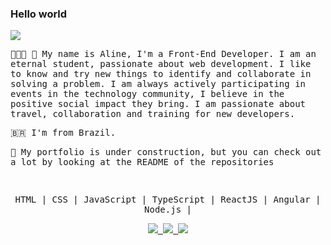 ### Hello world 

<samp>

<img src="https://tenor.com/view/baby-yoda-hi-hello-greet-wave-gif-15912640" >

<br />

👩🏻‍💻 🚀 My name is Aline, I'm a Front-End Developer. I am an eternal student, passionate about web development. I like to know and try new things to identify and collaborate in solving a problem. I am always actively participating in events in the technology community, I believe in the positive social impact they bring. I am passionate about travel, collaboration and training for new developers. 

🇧🇷  I'm from Brazil. 

🦄 My portfolio is under construction, but you can check out a lot by looking at the README of the repositories

<br />

<p align="center">HTML | CSS | JavaScript | TypeScript | ReactJS | Angular | Node.js | </p>


<p align="center">
  <a
    href="mailto:alinecbsr@gmail.com" 
    alt="Gmail"
    target="blank"
  >
    <img src="https://img.shields.io/badge/-Gmail-red?style=flat&logo=Gmaill&logoColor=white" />
    
  </a>
  <a
    href="https://www.linkedin.com/in/alinecbsr/" 
    alt="LinkedIn"
    target="blank"
  >
    <img src="https://img.shields.io/badge/-LinkedIn-blue?style=flat&logo=Linkedin&logoColor=white" />
  </a>
  <a
    href="https://github.com/alinecbsr"
    alt="GitHub"
    target="blank"
  >
    <img src="https://img.shields.io/badge/-GitHub-000000?style=flat&logo=Github&logoColor=white" />
  </a>
</p>

</samp>